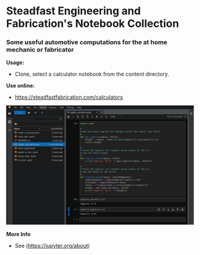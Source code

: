 # Steadfast Engineering and Fabrication's Notebook Collection
### Some useful automotive computations for the at home mechanic or fabricator  
**Usage:**
- Clone, select a calculator notebook from the content directory.
 

**Use online:** 

- https://steadfastfabrication.com/calculators


![Alt text](/images/screenshot_1.png?raw=true "Example: Sagitta Distance")


**More Info**
- See (https://jupyter.org/about)
